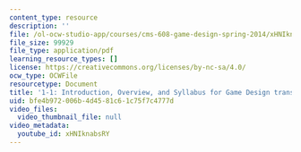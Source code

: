 ```yaml
---
content_type: resource
description: ''
file: /ol-ocw-studio-app/courses/cms-608-game-design-spring-2014/xHNIknabsRY_transcript.pdf
file_size: 99929
file_type: application/pdf
learning_resource_types: []
license: https://creativecommons.org/licenses/by-nc-sa/4.0/
ocw_type: OCWFile
resourcetype: Document
title: '1-1: Introduction, Overview, and Syllabus for Game Design transcript'
uid: bfe4b972-006b-4d45-81c6-1c75f7c4777d
video_files:
  video_thumbnail_file: null
video_metadata:
  youtube_id: xHNIknabsRY
---
```

